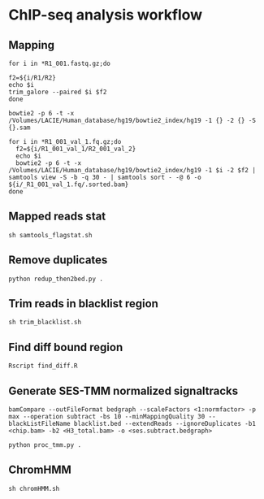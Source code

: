 # ChIP-seq analysis workflow

## Mapping
```shell
for i in *R1_001.fastq.gz;do

f2=${i/R1/R2}
echo $i
trim_galore --paired $i $f2
done

bowtie2 -p 6 -t -x /Volumes/LACIE/Human_database/hg19/bowtie2_index/hg19 -1 {} -2 {} -S {}.sam

for i in *R1_001_val_1.fq.gz;do
  f2=${i/R1_001_val_1/R2_001_val_2}
  echo $i
  bowtie2 -p 6 -t -x /Volumes/LACIE/Human_database/hg19/bowtie2_index/hg19 -1 $i -2 $f2 | samtools view -S -b -q 30 - | samtools sort - -@ 6 -o ${i/_R1_001_val_1.fq/.sorted.bam}
done
```

## Mapped reads stat
```shell
sh samtools_flagstat.sh
```
## Remove duplicates
```shell
python redup_then2bed.py .
```
## Trim reads in blacklist region
```shell
sh trim_blacklist.sh
```
## Find diff bound region
```shell
Rscript find_diff.R
```
## Generate SES-TMM normalized signaltracks
```shell
bamCompare --outFileFormat bedgraph --scaleFactors <1:normfactor> -p max --operation subtract -bs 10 --minMappingQuality 30 --blackListFileName blacklist.bed --extendReads --ignoreDuplicates -b1 <chip.bam> -b2 <H3_total.bam> -o <ses.subtract.bedgraph>

python proc_tmm.py .
```
## ChromHMM
```shell
sh chromHMM.sh
```
